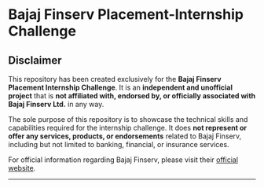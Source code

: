 # Bajaj Finserv Placement-Internship Challenge  

## **Disclaimer**  

This repository has been created exclusively for the **Bajaj Finserv Placement Internship Challenge**. It is an **independent and unofficial project** that is **not affiliated with, endorsed by, or officially associated with Bajaj Finserv Ltd.** in any way.  

The sole purpose of this repository is to showcase the technical skills and capabilities required for the internship challenge. It does **not represent or offer any services, products, or endorsements** related to Bajaj Finserv, including but not limited to banking, financial, or insurance services.  

For official information regarding Bajaj Finserv, please visit their [official website](https://www.bajajfinserv.in).  

---  
